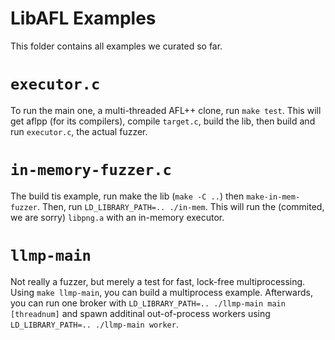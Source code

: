 # LibAFL Examples

This folder contains all examples we curated so far.

# `executor.c`
To run the main one, a multi-threaded AFL++ clone, run `make test`. This will get aflpp (for its compilers), compile `target.c`, build the lib, then build and run `executor.c`, the actual fuzzer.

# `in-memory-fuzzer.c`
The build tis example, run make the lib (`make -C ..`) then `make-in-mem-fuzzer`. Then, run `LD_LIBRARY_PATH=.. ./in-mem`.
This will run the (commited, we are sorry) `libpng.a` with an in-memory executor.

# `llmp-main`
Not really a fuzzer, but merely a test for fast, lock-free multiprocessing.
Using `make llmp-main`, you can build a multiprocess example. Afterwards, you can run one broker with `LD_LIBRARY_PATH=.. ./llmp-main main [threadnum]` and spawn additinal out-of-process workers using `LD_LIBRARY_PATH=.. ./llmp-main worker`.